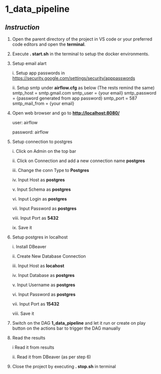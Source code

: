 # 1_data_pipeline

## _Instruction_

1. Open the parent directory of the project in VS code or your preferred code editors and open the **terminal**.

2. Execute **. start.sh** in the terminal to setup the docker environments.

3. Setup email alart

   i. Setup app passwords in <https://security.google.com/settings/security/apppasswords>

   ii. Setup smtp under **airflow.cfg** as below (The rests remind the same)
       smtp_host = smtp.gmail.com
       smtp_user = {your email}
       smtp_password = {password generated from app password}
       smtp_port = 587
       smtp_mail_from = {your email}

4. Open web browser and go to **<http://localhost:8080/>**
   
   user: airflow
   
   password: airflow

5. Setup connection to postgres
   
   i. Click on Admin on the top bar
   
   ii. Click on Connection and add a new connection name **postgres**
   
   iii. Change the conn Type to **Postgres**
   
   iv. Input Host as **postgres**
   
   v. Input Schema as **postgres**
   
   vi. Input Login as **postgres**
   
   vii. Input Password as **postgres**
   
   viii. Input Port as **5432**
   
   ix. Save it

6. Setup postgres in localhost
   
   i. Install DBeaver
   
   ii. Create New Database Connection
   
   iii. Input Host as **locahost**
   
   iv. Input Database as **postgres**
   
   v. Input Username as **postgres**
   
   vi. Input Password as **postgres**
   
   vii. Input Port as **15432**
   
   viii. Save it

7. Switch on the DAG **1_data_pipeline** and let it run or create on play button on the actions bar to trigger the DAG manually

8. Read the results
   
   i Read it from results
   
   ii. Read it from DBeaver (as per step 6)

9. Close the project by executing **. stop.sh** in terminal